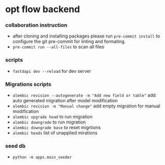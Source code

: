# opt flow backend

### collaboration instruction

- after cloning and installing packages please run `pre-commit install` to configure the git pre-commit for linting and formating.
- `pre-commit run --all-files` to scan all files

### scripts

- `fastdapi dev --reload` for dev server

### Migrations scripts

- `alembic revision --autogenerate -m "Add new field or table"` add auto
  generated migration after model modification
- `alembic revision -m "Manual change"` add empty migration for manual
  modification
- `alembic upgrade head` to run migration
- `alembic downgrade` to run migration
- `alembic downgrade base` to reset migrtions
- `alembic heads` list of unapplied mirations

### seed db

- `python -m apps.main_seeder`
